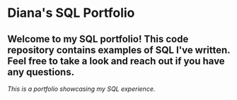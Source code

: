 # Diana's SQL Portfolio
## Welcome to my SQL portfolio! This code repository contains examples of SQL I've written. Feel free to take a look and reach out if you have any questions.
*This is a portfolio showcasing my SQL experience.*
